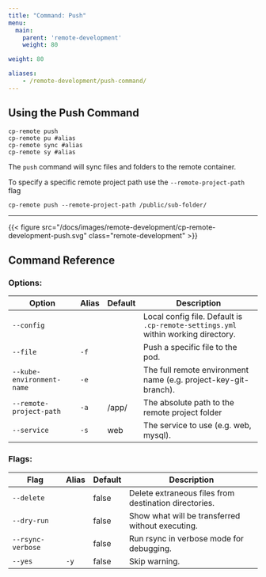 ```yaml
---
title: "Command: Push"
menu:
  main:
    parent: 'remote-development'
    weight: 80

weight: 80

aliases:
    - /remote-development/push-command/
---
```

## Using the Push Command

```
cp-remote push
cp-remote pu #alias
cp-remote sync #alias
cp-remote sy #alias
```

The `push` command will sync files and folders to the remote container.

To specify a specific remote project path use the `--remote-project-path` flag
```
cp-remote push --remote-project-path /public/sub-folder/
```

***

{{< figure src="/docs/images/remote-development/cp-remote-development-push.svg" class="remote-development" >}}

## Command Reference

### Options:

Option | Alias | Default | Description
-------|-------|---------|------------
`--config`                         |      |       | Local config file. Default is `.cp-remote-settings.yml` within working directory.
`--file`                           | `-f` |       | Push a specific file to the pod.
`--kube-environment-name`          | `-e` |       | The full remote environment name (e.g. project-key-git-branch).
`--remote-project-path`            | `-a` | /app/ | The absolute path to the remote project folder
`--service`                        | `-s` | web   | The service to use (e.g. web, mysql).

### Flags:

Flag | Alias | Default | Description
-----|-------|---------|------------
`--delete`        |      | false | Delete extraneous files from destination directories.
`--dry-run`       |      | false | Show what will be transferred without executing.
`--rsync-verbose` |      | false | Run rsync in verbose mode for debugging.
`--yes`           | `-y` | false | Skip warning.